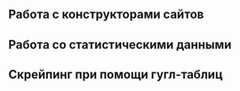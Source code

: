 ## Работа с конструкторами сайтов

## Работа со статистическими данными

## Скрейпинг при помощи гугл-таблиц
